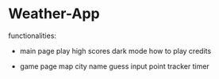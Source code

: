 # Weather-App

functionalities:
  - main page
    play
    high scores
    dark mode
    how to play
    credits

  - game page
    map
    city name
    guess input
    point tracker
    timer